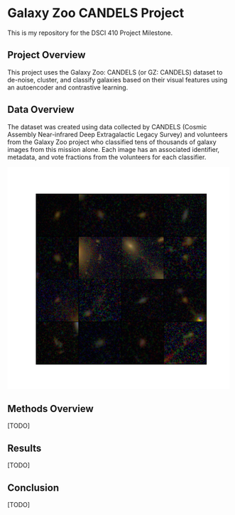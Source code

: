 # Galaxy Zoo CANDELS Project

This is my repository for the DSCI 410 Project Milestone.

## Project Overview

This project uses the Galaxy Zoo:
CANDELS (or GZ: CANDELS) dataset to de-noise, cluster, and classify galaxies based on their visual features using an autoencoder and contrastive learning.

## Data Overview

The dataset was created using data collected by CANDELS
(Cosmic Assembly Near-infrared Deep Extragalactic Legacy Survey)
and volunteers from the Galaxy Zoo project who classified tens of thousands of galaxy images from this mission alone.
Each image has an associated identifier, metadata, and vote fractions from the volunteers for each classifier.

<img alt="train_batch.png" height="500" src="assets/train_batch.png" width="500"/>

## Methods Overview

[TODO]

## Results

[TODO]

## Conclusion

[TODO]
